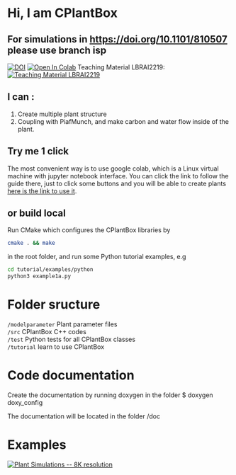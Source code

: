 
# Hi, I am CPlantBox

## For simulations in https://doi.org/10.1101/810507 please use branch isp

[![DOI](https://zenodo.org/badge/95107851.svg)](https://zenodo.org/badge/latestdoi/95107851) [![Open In Colab](https://colab.research.google.com/assets/colab-badge.svg)](https://colab.research.google.com/github/Plant-Root-Soil-Interactions-Modelling/CPlantBox/blob/master/tutorial/jupyter/CPlantBox_PiafMunch_Tutorial_(include_installation).ipynb) Teaching Material LBRAI2219:[![Teaching Material LBRAI2219](https://badgen.net/badge/Launch/on%20Google%20Colab/blue?icon=terminal)](https://colab.research.google.com/github/Plant-Root-Soil-Interactions-Modelling/CPlantBox/blob/master/tutorial/jupyter/CPlantBox_Lesson.ipynb)

## I can :
1. Create multiple plant structure
2. Coupling with PiafMunch, and make carbon and water flow inside of the plant.

## Try me 1 click

The most convenient way is to use google colab, which is a Linux virtual machine with jupyter notebook interface.
You can click the link to follow the guide there, just to click some buttons and you will be able to create plants
[here is the link to use it](https://colab.research.google.com/github/Plant-Root-Soil-Interactions-Modelling/CPlantBox/blob/master/python/CPlantBox_PiafMunch_Tutorial_(include_installation).ipynb).

## or build local

 Run CMake which configures the CPlantBox libraries by 
```bash
cmake . && make
```
in the root folder, and run some Python tutorial examples, e.g
```bash
cd tutorial/examples/python
python3 example1a.py
```

# Folder sructure

`/modelparameter`		Plant parameter files\
`/src`			CPlantBox C++ codes\
`/test`   Python tests for all CPlantBox classes\
`/tutorial` 		learn to use CPlantBox

# Code documentation

Create the documentation by running doxygen in the folder 
$ doxygen doxy_config

The documentation will be located in the folder /doc

# Examples

[![Plant Simulations -- 8K resolution](https://img.youtube.com/vi/jNbvjW-WFvk/0.jpg)](https://www.youtube.com/watch?v=jNbvjW-WFvk "CPlantBox Simulations -- 8K resolution")



